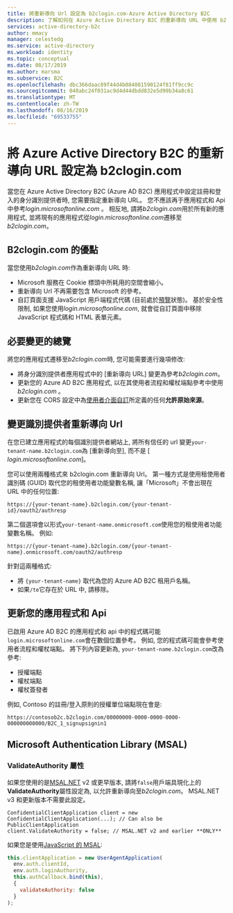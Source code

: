 ```yaml
---
title: 將重新導向 Url 設定為 b2clogin.com-Azure Active Directory B2C
description: 了解如何在 Azure Active Directory B2C 的重新導向 URL 中使用 b2clogin.com。
services: active-directory-b2c
author: mmacy
manager: celestedg
ms.service: active-directory
ms.workload: identity
ms.topic: conceptual
ms.date: 08/17/2019
ms.author: marsma
ms.subservice: B2C
ms.openlocfilehash: dbc366daac89f44d4b084081590124f81ff9cc9c
ms.sourcegitcommit: 040abc24f031ac9d4d44dbdd832e5d99b34a8c61
ms.translationtype: MT
ms.contentlocale: zh-TW
ms.lasthandoff: 08/16/2019
ms.locfileid: "69533755"
---
```

# <a name="set-redirect-urls-to-b2clogincom-for-azure-active-directory-b2c"></a>將 Azure Active Directory B2C 的重新導向 URL 設定為 b2clogin.com

當您在 Azure Active Directory B2C (Azure AD B2C) 應用程式中設定註冊和登入的身分識別提供者時, 您需要指定重新導向 URL。 您不應該再于應用程式和 Api 中參考*login.microsoftonline.com* 。 相反地, 請將*b2clogin.com*用於所有新的應用程式, 並將現有的應用程式從*login.microsoftonline.com*遷移至*b2clogin.com*。

## <a name="benefits-of-b2clogincom"></a>B2clogin.com 的優點

當您使用*b2clogin.com*作為重新導向 URL 時:

* Microsoft 服務在 Cookie 標頭中所耗用的空間會縮小。
* 重新導向 Url 不再需要包含 Microsoft 的參考。
* 自訂頁面支援 JavaScript 用戶端程式代碼 (目前處於[預覽](user-flow-javascript-overview.md)狀態)。 基於安全性限制, 如果您使用*login.microsoftonline.com*, 就會從自訂頁面中移除 JavaScript 程式碼和 HTML 表單元素。

## <a name="overview-of-required-changes"></a>必要變更的總覽

將您的應用程式遷移至*b2clogin.com*時, 您可能需要進行幾項修改:

* 將身分識別提供者應用程式中的 [重新導向 URL] 變更為參考*b2clogin.com*。
* 更新您的 Azure AD B2C 應用程式, 以在其使用者流程和權杖端點參考中使用*b2clogin.com* 。
* 更新您在 CORS 設定中為[使用者介面自訂](active-directory-b2c-ui-customization-custom-dynamic.md)所定義的任何**允許原始來源**。

## <a name="change-identity-provider-redirect-urls"></a>變更識別提供者重新導向 Url

在您已建立應用程式的每個識別提供者網站上, 將所有信任的 url 變更`your-tenant-name.b2clogin.com`為 [重新導向至], 而不是 [ *login.microsoftonline.com*]。

您可以使用兩種格式來 b2clogin.com 重新導向 Url。 第一種方式是使用租使用者識別碼 (GUID) 取代您的租使用者功能變數名稱, 讓「Microsoft」不會出現在 URL 中的任何位置:

```
https://{your-tenant-name}.b2clogin.com/{your-tenant-id}/oauth2/authresp
```

第二個選項會以形式`your-tenant-name.onmicrosoft.com`使用您的租使用者功能變數名稱。 例如:

```
https://{your-tenant-name}.b2clogin.com/{your-tenant-name}.onmicrosoft.com/oauth2/authresp
```

針對這兩種格式:

* 將 `{your-tenant-name}` 取代為您的 Azure AD B2C 租用戶名稱。
* 如果`/te`它存在於 URL 中, 請移除。

## <a name="update-your-applications-and-apis"></a>更新您的應用程式和 Api

已啟用 Azure AD B2C 的應用程式和 api 中的程式碼可能`login.microsoftonline.com`會在數個位置參考。 例如, 您的程式碼可能會參考使用者流程和權杖端點。 將下列內容更新為, `your-tenant-name.b2clogin.com`改為參考:

* 授權端點
* 權杖端點
* 權杖簽發者

例如, Contoso 的註冊/登入原則的授權單位端點現在會是:

```
https://contosob2c.b2clogin.com/00000000-0000-0000-0000-000000000000/B2C_1_signupsignin1
```

## <a name="microsoft-authentication-library-msal"></a>Microsoft Authentication Library (MSAL)

### <a name="validateauthority-property"></a>ValidateAuthority 屬性

如果您使用的是[MSAL.NET][msal-dotnet] v2 或更早版本, 請將`false`用戶端具現化上的**ValidateAuthority**屬性設定為, 以允許重新導向至*b2clogin.com*。 MSAL.NET v3 和更新版本不需要此設定。

```CSharp
ConfidentialClientApplication client = new ConfidentialClientApplication(...); // Can also be PublicClientApplication
client.ValidateAuthority = false; // MSAL.NET v2 and earlier **ONLY**
```

如果您是使用[JavaScript 的 MSAL][msal-js]:

```JavaScript
this.clientApplication = new UserAgentApplication(
  env.auth.clientId,
  env.auth.loginAuthority,
  this.authCallback.bind(this),
  {
    validateAuthority: false
  }
);
```

<!-- LINKS - External -->
[msal-dotnet]: https://github.com/AzureAD/microsoft-authentication-library-for-dotnet
[msal-dotnet-b2c]: https://github.com/AzureAD/microsoft-authentication-library-for-dotnet/wiki/AAD-B2C-specifics
[msal-js]: https://github.com/AzureAD/microsoft-authentication-library-for-js
[msal-js-b2c]: ../active-directory/develop/msal-b2c-overview.md